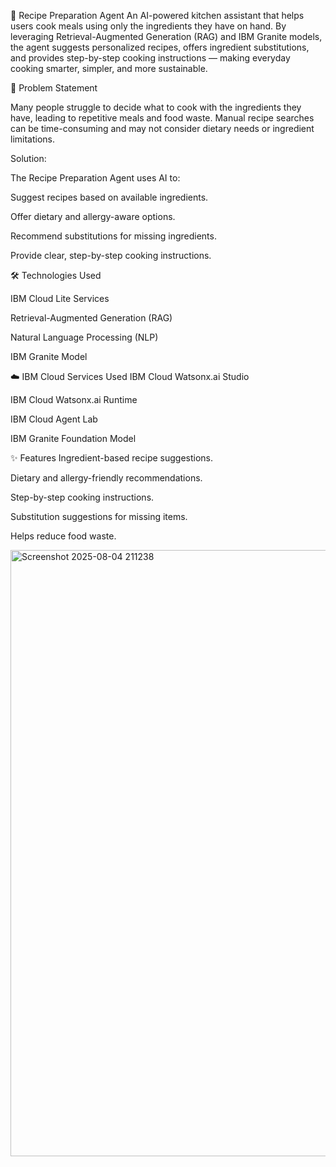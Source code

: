 🍳 Recipe Preparation Agent
An AI-powered kitchen assistant that helps users cook meals using only the ingredients they have on hand.
By leveraging Retrieval-Augmented Generation (RAG) and IBM Granite models, the agent suggests personalized recipes, offers ingredient substitutions, and provides step-by-step cooking instructions — making everyday cooking smarter, simpler, and more sustainable.

📌 Problem Statement

Many people struggle to decide what to cook with the ingredients they have, leading to repetitive meals and food waste.
Manual recipe searches can be time-consuming and may not consider dietary needs or ingredient limitations.

Solution:

The Recipe Preparation Agent uses AI to:

Suggest recipes based on available ingredients.

Offer dietary and allergy-aware options.

Recommend substitutions for missing ingredients.

Provide clear, step-by-step cooking instructions.


🛠️ Technologies Used

IBM Cloud Lite Services

Retrieval-Augmented Generation (RAG)

Natural Language Processing (NLP)


IBM Granite Model

☁️ IBM Cloud Services Used
IBM Cloud Watsonx.ai Studio

IBM Cloud Watsonx.ai Runtime

IBM Cloud Agent Lab

IBM Granite Foundation Model


✨ Features
Ingredient-based recipe suggestions.

Dietary and allergy-friendly recommendations.

Step-by-step cooking instructions.

Substitution suggestions for missing items.

Helps reduce food waste.



 <img width="1919" height="970" alt="Screenshot 2025-08-04 211238" src="https://github.com/user-attachments/assets/ce01725e-bb4d-477c-acc4-a8a902b03d63" />

